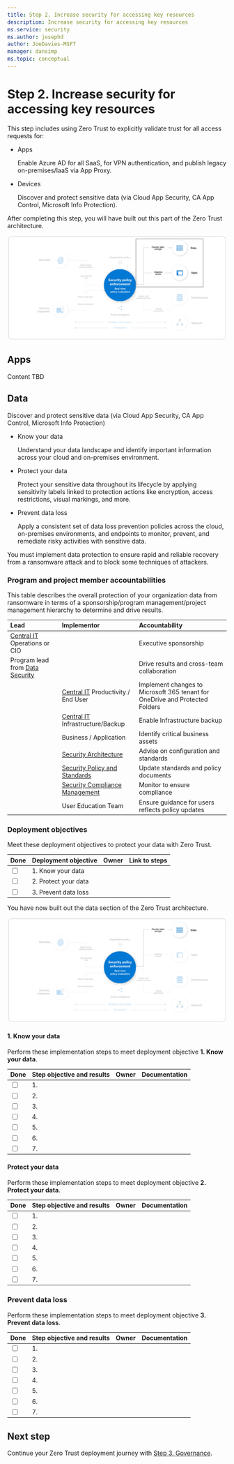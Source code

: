 ```yaml
---
title: Step 2. Increase security for accessing key resources
description: Increase security for accessing key resources 
ms.service: security
ms.author: josephd
author: JoeDavies-MSFT
manager: dansimp
ms.topic: conceptual
---
```


# Step 2. Increase security for accessing key resources

This step includes using Zero Trust to explicitly validate trust for all access requests for:

- Apps

  Enable Azure AD for all SaaS, for VPN authentication, and publish legacy on-premises/IaaS via App Proxy.

- Devices

  Discover and protect sensitive data (via Cloud App Security, CA App Control, Microsoft Info Protection).

After completing this step, you will have built out this part of the Zero Trust architecture.

![The apps and data sections of the Zero Trust architecture](./media/user-access-productivity-overview/user-access-productivity-increase-security-key-resources-apps-data.png)


## Apps

Content TBD

## Data

Discover and protect sensitive data (via Cloud App Security, CA App Control, Microsoft Info Protection)


- Know your data

  Understand your data landscape and identify important information across your cloud and on-premises environment.

- Protect your data

  Protect your sensitive data throughout its lifecycle by applying sensitivity labels linked to protection actions like encryption, access restrictions, visual markings, and more.

- Prevent data loss

  Apply a consistent set of data loss prevention policies across the cloud, on-premises environments, and endpoints to monitor, prevent, and remediate risky activities with sensitive data.

You must implement data protection to ensure rapid and reliable recovery from a ransomware attack and to block some techniques of attackers.

### Program and project member accountabilities

This table describes the overall protection of your organization data from ransomware in terms of a sponsorship/program management/project management hierarchy to determine and drive results.

| Lead | Implementor | Accountability |
|:-------|:-------|:-----|
| [Central IT](/azure/cloud-adoption-framework/organize/central-it) Operations or CIO | | Executive sponsorship |
| Program lead from [Data Security](/azure/cloud-adoption-framework/organize/cloud-security-data-security) | | Drive results and cross-team collaboration |
|  | [Central IT](/azure/cloud-adoption-framework/organize/central-it) Productivity / End User |  Implement changes to Microsoft 365 tenant for OneDrive and Protected Folders |
|  | [Central IT](/azure/cloud-adoption-framework/organize/central-it) Infrastructure/Backup | Enable Infrastructure backup |
|  | Business / Application | Identify critical business assets |
|  | [Security Architecture](/azure/cloud-adoption-framework/organize/cloud-security-architecture)  | Advise on configuration and standards |
|  | [Security Policy and Standards](/azure/cloud-adoption-framework/organize/cloud-security-policy-standards) | Update standards and policy documents |
|  | [Security Compliance Management](/azure/cloud-adoption-framework/organize/cloud-security-compliance-management) | Monitor to ensure compliance |
|  | User Education Team | Ensure guidance for users reflects policy updates |

### Deployment objectives

Meet these deployment objectives to protect your data with Zero Trust.

| Done | Deployment objective | Owner | Link to steps |
|:-------|:-------|:-----|:-----|
| <input type="checkbox" /> | 1. Know your data |  |  |
| <input type="checkbox" /> | 2. Protect your data |  |  |
| <input type="checkbox" /> | 3. Prevent data loss |  |  |

You have now built out the data section of the Zero Trust architecture.

![The data section of the Zero Trust architecture](./media/user-access-productivity-overview/user-access-productivity-increase-security-key-resources-data.png)


#### 1. Know your data

Perform these implementation steps to meet deployment objective **1. Know your data**.

| Done | Step objective and results | Owner | Documentation |
|:-------|:-------|:-----|:-----|
| <input type="checkbox" /> | 1.  |  |  |
| <input type="checkbox" /> | 2.  |  |  |
| <input type="checkbox" /> | 3.  |  |  |
| <input type="checkbox" /> | 4.  |  |  |
| <input type="checkbox" /> | 5.  |  |  |
| <input type="checkbox" /> | 6.  |  |  |
| <input type="checkbox" /> | 7.  |  |  |



#### Protect your data

Perform these implementation steps to meet deployment objective **2. Protect your data**.

| Done | Step objective and results | Owner | Documentation |
|:-------|:-------|:-----|:-----|
| <input type="checkbox" /> | 1.  |  |  |
| <input type="checkbox" /> | 2.  |  |  |
| <input type="checkbox" /> | 3.  |  |  |
| <input type="checkbox" /> | 4.  |  |  |
| <input type="checkbox" /> | 5.  |  |  |
| <input type="checkbox" /> | 6.  |  |  |
| <input type="checkbox" /> | 7.  |  |  |


### Prevent data loss

Perform these implementation steps to meet deployment objective **3. Prevent data loss**.

| Done | Step objective and results | Owner | Documentation |
|:-------|:-------|:-----|:-----|
| <input type="checkbox" /> | 1.  |  |  |
| <input type="checkbox" /> | 2.  |  |  |
| <input type="checkbox" /> | 3.  |  |  |
| <input type="checkbox" /> | 4.  |  |  |
| <input type="checkbox" /> | 5.  |  |  |
| <input type="checkbox" /> | 6.  |  |  |
| <input type="checkbox" /> | 7.  |  |  |



## Next step

Continue your Zero Trust deployment journey with [Step 3. Governance](user-access-productivity-governance.md).
